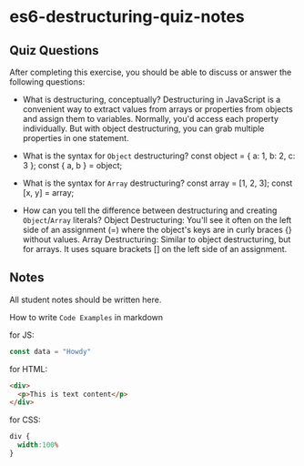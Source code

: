 # es6-destructuring-quiz-notes

## Quiz Questions

After completing this exercise, you should be able to discuss or answer the following questions:

- What is destructuring, conceptually?
Destructuring in JavaScript is a convenient way to extract values from arrays or properties from objects and assign them to variables. Normally, you'd access each property individually. But with object destructuring, you can grab multiple properties in one statement.

- What is the syntax for `Object` destructuring?
const object = { a: 1, b: 2, c: 3 };
const { a, b } = object;


- What is the syntax for `Array` destructuring?
const array = [1, 2, 3];
const [x, y] = array;


- How can you tell the difference between destructuring and creating `Object`/`Array` literals?
Object Destructuring: You'll see it often on the left side of an assignment (=) where the object's keys are in curly braces {} without values.
Array Destructuring: Similar to object destructuring, but for arrays. It uses square brackets [] on the left side of an assignment.


## Notes

All student notes should be written here.


How to write `Code Examples` in markdown

for JS:
```javascript
const data = "Howdy"
```

for HTML:
```html
<div>
  <p>This is text content</p>
</div>
```

for CSS:
```css
div {
  width:100%
}
```
